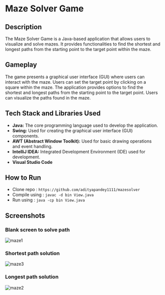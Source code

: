 # Maze Solver Game

## Description

The Maze Solver Game is a Java-based application that allows users to visualize and solve mazes. It provides functionalities to find the shortest and longest paths from the starting point to the target point within the maze.

## Gameplay

The game presents a graphical user interface (GUI) where users can interact with the maze.
Users can set the target point by clicking on a square within the maze.
The application provides options to find the shortest and longest paths from the starting point to the target point.
Users can visualize the paths found in the maze.

## Tech Stack and Libraries Used

- **Java:** The core programming language used to develop the application.
- **Swing:** Used for creating the graphical user interface (GUI) components.
- **AWT (Abstract Window Toolkit):** Used for basic drawing operations and event handling.
- **IntelliJ IDEA:** Integrated Development Environment (IDE) used for development.
- **Visual Studio Code**

## How to Run

- Clone repo : `https://github.com/adityapandey1111/mazesolver`
- Compile using : `javac -d bin View.java`
- Run using : `java -cp bin View.java`

## Screenshots
### Blank screen to solve path
![maze1](https://github.com/adityapandey1111/mazesolver/assets/114282369/35a7bb29-da93-4750-b21d-e7eb0597de5e)

### Shortest path solution
![maze3](https://github.com/adityapandey1111/mazesolver/assets/114282369/1a04dbb6-94db-4f65-ad82-eeba0a3e8b0f)

### Longest path solution
![maze2](https://github.com/adityapandey1111/mazesolver/assets/114282369/45d10b11-bc4e-4d66-80e0-56662cfa2037)
